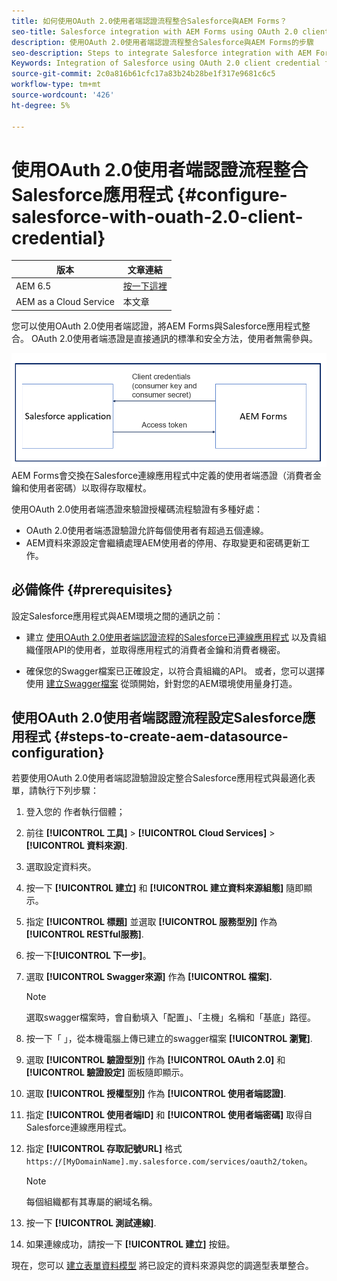 ```yaml
---
title: 如何使用OAuth 2.0使用者端認證流程整合Salesforce與AEM Forms？
seo-title: Salesforce integration with AEM Forms using OAuth 2.0 client credential flow
description: 使用OAuth 2.0使用者端認證流程整合Salesforce與AEM Forms的步驟
seo-description: Steps to integrate Salesforce integration with AEM Forms using OAuth 2.0 client credential flow
Keywords: Integration of Salesforce using OAuth 2.0 client credential flow, salesforce integration with oauth2 using client credential flow, salesforce and client credential integration
source-git-commit: 2c0a816b61cfc17a83b24b28be1f317e9681c6c5
workflow-type: tm+mt
source-wordcount: '426'
ht-degree: 5%

---
```



# 使用OAuth 2.0使用者端認證流程整合Salesforce應用程式 {#configure-salesforce-with-ouath-2.0-client-credential}

| 版本 | 文章連結 |
| -------- | ---------------------------- |
| AEM 6.5 | [按一下這裡](https://experienceleague.adobe.com/docs/experience-manager-65/forms/form-data-model/oauth2-client-credentials-flow-for-server-to-server-integration.html) |
| AEM as a Cloud Service  | 本文章 |

您可以使用OAuth 2.0使用者端認證，將AEM Forms與Salesforce應用程式整合。 OAuth 2.0使用者端憑證是直接通訊的標準和安全方法，使用者無需參與。

![設定AEM Forms與Salesforce應用程式之間的通訊時的工作流程](/help/forms/assets/salesforce-workflow.png)
AEM Forms會交換在Salesforce連線應用程式中定義的使用者端憑證（消費者金鑰和使用者密碼）以取得存取權杖。

使用OAuth 2.0使用者端憑證來驗證授權碼流程驗證有多種好處：

* OAuth 2.0使用者端憑證驗證允許每個使用者有超過五個連線。
* AEM資料來源設定會繼續處理AEM使用者的停用、存取變更和密碼更新工作。

## 必備條件 {#prerequisites}

設定Salesforce應用程式與AEM環境之間的通訊之前：

* 建立 [使用OAuth 2.0使用者端認證流程的Salesforce已連線應用程式](https://help.salesforce.com/s/articleView?id=sf.connected_app_client_credentials_setup.htm&amp;type=5) 以及貴組織僅限API的使用者，並取得應用程式的消費者金鑰和消費者機密。

* 確保您的Swagger檔案已正確設定，以符合貴組織的API。 或者，您可以選擇使用 [建立Swagger檔案](https://experienceleague.adobe.com/docs/experience-manager-learn/cloud-service/forms/integrate-with-salesforce/describe-rest-api.html) 從頭開始，針對您的AEM環境使用量身打造。


## 使用OAuth 2.0使用者端認證流程設定Salesforce應用程式 {#steps-to-create-aem-datasource-configuration}

若要使用OAuth 2.0使用者端認證驗證設定整合Salesforce應用程式與最適化表單，請執行下列步驟：

1. 登入您的  作者執行個體；
1. 前往 **[!UICONTROL 工具]** > **[!UICONTROL Cloud Services]** > **[!UICONTROL 資料來源]**.
1. 選取設定資料夾。
1. 按一下 **[!UICONTROL 建立]** 和 **[!UICONTROL 建立資料來源組態]** 隨即顯示。
1. 指定 **[!UICONTROL 標題]** 並選取 **[!UICONTROL 服務型別]** 作為 **[!UICONTROL RESTful服務]**.
1. 按一下&#x200B;**[!UICONTROL 下一步]**。
1. 選取 **[!UICONTROL Swagger來源]** 作為 **[!UICONTROL 檔案].**

   >[!NOTE]
   >
   > 選取swagger檔案時，會自動填入「配置」、「主機」名稱和「基底」路徑。

1. 按一下「 」，從本機電腦上傳已建立的swagger檔案 **[!UICONTROL 瀏覽]**.
1. 選取 **[!UICONTROL 驗證型別]** 作為 **[!UICONTROL OAuth 2.0]** 和 **[!UICONTROL 驗證設定]** 面板隨即顯示。
1. 選取 **[!UICONTROL 授權型別]** 作為 **[!UICONTROL 使用者端認證]**.
1. 指定 **[!UICONTROL 使用者端ID]** 和 **[!UICONTROL 使用者端密碼]** 取得自Salesforce連線應用程式。
1. 指定 **[!UICONTROL 存取記號URL]** 格式
   `https://[MyDomainName].my.salesforce.com/services/oauth2/token`。

   >[!NOTE]
   >
   > 每個組織都有其專屬的網域名稱。

1. 按一下 **[!UICONTROL 測試連線]**.
1. 如果連線成功，請按一下 **[!UICONTROL 建立]** 按鈕。

現在，您可以 [建立表單資料模型](/help/forms/create-form-data-models.md) 將已設定的資料來源與您的調適型表單整合。
